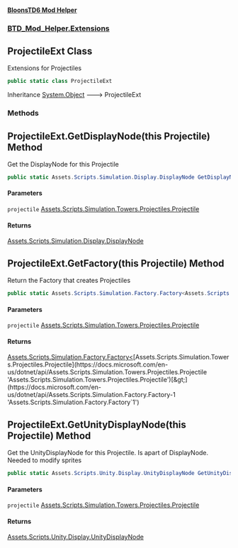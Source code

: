 #### [BloonsTD6 Mod Helper](README.md 'README')
### [BTD_Mod_Helper.Extensions](README.md#BTD_Mod_Helper.Extensions 'BTD_Mod_Helper.Extensions')

## ProjectileExt Class

Extensions for Projectiles

```csharp
public static class ProjectileExt
```

Inheritance [System.Object](https://docs.microsoft.com/en-us/dotnet/api/System.Object 'System.Object') &#129106; ProjectileExt
### Methods

<a name='BTD_Mod_Helper.Extensions.ProjectileExt.GetDisplayNode(thisAssets.Scripts.Simulation.Towers.Projectiles.Projectile)'></a>

## ProjectileExt.GetDisplayNode(this Projectile) Method

Get the DisplayNode for this Projectile

```csharp
public static Assets.Scripts.Simulation.Display.DisplayNode GetDisplayNode(this Assets.Scripts.Simulation.Towers.Projectiles.Projectile projectile);
```
#### Parameters

<a name='BTD_Mod_Helper.Extensions.ProjectileExt.GetDisplayNode(thisAssets.Scripts.Simulation.Towers.Projectiles.Projectile).projectile'></a>

`projectile` [Assets.Scripts.Simulation.Towers.Projectiles.Projectile](https://docs.microsoft.com/en-us/dotnet/api/Assets.Scripts.Simulation.Towers.Projectiles.Projectile 'Assets.Scripts.Simulation.Towers.Projectiles.Projectile')

#### Returns
[Assets.Scripts.Simulation.Display.DisplayNode](https://docs.microsoft.com/en-us/dotnet/api/Assets.Scripts.Simulation.Display.DisplayNode 'Assets.Scripts.Simulation.Display.DisplayNode')

<a name='BTD_Mod_Helper.Extensions.ProjectileExt.GetFactory(thisAssets.Scripts.Simulation.Towers.Projectiles.Projectile)'></a>

## ProjectileExt.GetFactory(this Projectile) Method

Return the Factory that creates Projectiles

```csharp
public static Assets.Scripts.Simulation.Factory.Factory<Assets.Scripts.Simulation.Towers.Projectiles.Projectile> GetFactory(this Assets.Scripts.Simulation.Towers.Projectiles.Projectile projectile);
```
#### Parameters

<a name='BTD_Mod_Helper.Extensions.ProjectileExt.GetFactory(thisAssets.Scripts.Simulation.Towers.Projectiles.Projectile).projectile'></a>

`projectile` [Assets.Scripts.Simulation.Towers.Projectiles.Projectile](https://docs.microsoft.com/en-us/dotnet/api/Assets.Scripts.Simulation.Towers.Projectiles.Projectile 'Assets.Scripts.Simulation.Towers.Projectiles.Projectile')

#### Returns
[Assets.Scripts.Simulation.Factory.Factory&lt;](https://docs.microsoft.com/en-us/dotnet/api/Assets.Scripts.Simulation.Factory.Factory-1 'Assets.Scripts.Simulation.Factory.Factory`1')[Assets.Scripts.Simulation.Towers.Projectiles.Projectile](https://docs.microsoft.com/en-us/dotnet/api/Assets.Scripts.Simulation.Towers.Projectiles.Projectile 'Assets.Scripts.Simulation.Towers.Projectiles.Projectile')[&gt;](https://docs.microsoft.com/en-us/dotnet/api/Assets.Scripts.Simulation.Factory.Factory-1 'Assets.Scripts.Simulation.Factory.Factory`1')

<a name='BTD_Mod_Helper.Extensions.ProjectileExt.GetUnityDisplayNode(thisAssets.Scripts.Simulation.Towers.Projectiles.Projectile)'></a>

## ProjectileExt.GetUnityDisplayNode(this Projectile) Method

Get the UnityDisplayNode for this Projectile. Is apart of DisplayNode. Needed to modify sprites

```csharp
public static Assets.Scripts.Unity.Display.UnityDisplayNode GetUnityDisplayNode(this Assets.Scripts.Simulation.Towers.Projectiles.Projectile projectile);
```
#### Parameters

<a name='BTD_Mod_Helper.Extensions.ProjectileExt.GetUnityDisplayNode(thisAssets.Scripts.Simulation.Towers.Projectiles.Projectile).projectile'></a>

`projectile` [Assets.Scripts.Simulation.Towers.Projectiles.Projectile](https://docs.microsoft.com/en-us/dotnet/api/Assets.Scripts.Simulation.Towers.Projectiles.Projectile 'Assets.Scripts.Simulation.Towers.Projectiles.Projectile')

#### Returns
[Assets.Scripts.Unity.Display.UnityDisplayNode](https://docs.microsoft.com/en-us/dotnet/api/Assets.Scripts.Unity.Display.UnityDisplayNode 'Assets.Scripts.Unity.Display.UnityDisplayNode')
